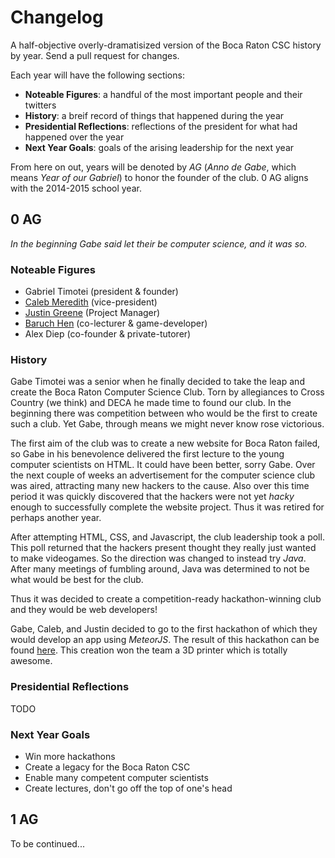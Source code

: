# Changelog
A half-objective overly-dramatisized version of the Boca Raton CSC history by year. Send a pull request for changes.

Each year will have the following sections:
- **Noteable Figures**: a handful of the most important people and their twitters
- **History**: a breif record of things that happened during the year
- **Presidential Reflections**: reflections of the president for what had happened over the year
- **Next Year Goals**: goals of the arising leadership for the next year

From here on out, years will be denoted by *AG* (*Anno de Gabe*, which means *Year of our Gabriel*) to honor the founder of the club. 0 AG aligns with the 2014-2015 school year.

## 0 AG
*In the beginning Gabe said let their be computer science, and it was so.*

### Noteable Figures
- Gabriel Timotei (president & founder)
- [Caleb Meredith](https://twitter.com/calebmer) (vice-president)
- [Justin Greene](https://twitter.com/gworksdev) (Project Manager)
- [Baruch Hen](https://twitter.com/_IsolatedPixel) (co-lecturer & game-developer)
- Alex Diep (co-founder & private-tutorer)

### History
Gabe Timotei was a senior when he finally decided to take the leap and create the Boca Raton Computer Science Club. Torn by allegiances to Cross Country (we think) and DECA he made time to found our club. In the beginning there was competition between who would be the first to create such a club. Yet Gabe, through means we might never know rose victorious.

The first aim of the club was to create a new website for Boca Raton failed, so Gabe in his benevolence delivered the first lecture to the young computer scientists on HTML. It could have been better, sorry Gabe. Over the next couple of weeks an advertisement for the computer science club was aired, attracting many new hackers to the cause. Also over this time period it was quickly discovered that the hackers were not yet *hacky* enough to successfully complete the website project. Thus it was retired for perhaps another year.

After attempting HTML, CSS, and Javascript, the club leadership took a poll. This poll returned that the hackers present thought they really just wanted to make videogames. So the direction was changed to instead try *Java*. After many meetings of fumbling around, Java was determined to not be what would be best for the club.

Thus it was decided to create a competition-ready hackathon-winning club and they would be web developers!

Gabe, Caleb, and Justin decided to go to the first hackathon of which they would develop an app using *MeteorJS*. The result of this hackathon can be found [here](https://github.com/Boca-High-CSC/0204150-project34). This creation won the team a 3D printer which is totally awesome.

### Presidential Reflections
TODO

### Next Year Goals
- Win more hackathons
- Create a legacy for the Boca Raton CSC
- Enable many competent computer scientists
- Create lectures, don't go off the top of one's head

## 1 AG
To be continued...
